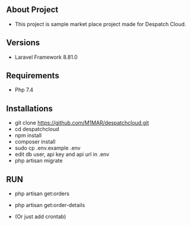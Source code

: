 ## About Project

- This project is sample market place project made for Despatch Cloud. 

## Versions

- Laravel Framework 8.81.0

## Requirements

- Php 7.4

## Installations

- git clone https://github.com/M1MAR/despatchcloud.git
- cd despatchcloud
- npm install
- composer install
- sudo cp .env.example .env
- edit db user, api key and api url in .env
- php artisan migrate

## RUN
- php artisan get:orders
- php artisan get:order-details

- (Or just add crontab)
